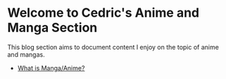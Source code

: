 # Welcome to Cedric's Anime and Manga Section

This blog section aims to document content I enjoy on the topic of anime and mangas.

- [What is Manga/Anime?](what-is-manga-anime.md)